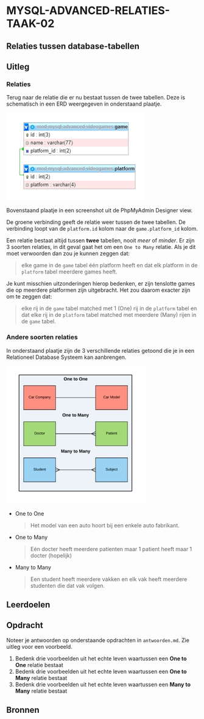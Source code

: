 # MYSQL-ADVANCED-RELATIES-TAAK-02

## Relaties tussen database-tabellen

## Uitleg



### Relaties

Terug naar de relatie die er nu bestaat tussen de twee tabellen. Deze is schematisch in een ERD weergegeven in onderstaand plaatje.

![](img/games-2tables-relationship.jpg)

Bovenstaand plaatje in een screenshot uit de PhpMyAdmin Designer view. 

De groene verbinding geeft de relatie weer tussen de twee tabellen. De verbinding loopt van de `platform.id` kolom naar de `game.platform_id` kolom.

Een relatie bestaat altijd tussen **twee** tabellen, nooit *meer* of *minder*. Er zijn 3 soorten relaties, in dit geval gaat het om een `One to Many` relatie. Als je dit moet verwoorden dan zou je kunnen zeggen dat: 

> elke game in de `game` tabel één platform heeft en dat elk platform in de `platform` tabel meerdere games heeft. 
 
Je kunt misschien uitzonderingen hierop bedenken, er zijn tenslotte games die op meerdere platformen zijn uitgebracht. Het zou daarom exacter zijn om te zeggen dat:

> elke rij in de `game` tabel matched met 1 (One) rij in de `platform` tabel en dat elke rij in de `platform` tabel matched met meerdere (Many) rijen in de `game` tabel. 

### Andere soorten relaties

In onderstaand plaatje zijn de 3 verschillende relaties getoond die je in een Relationeel Database Systeem kan aanbrengen. 

![](img/database-relationships.jpg)

- One to One
  > Het model van een auto hoort bij een enkele auto fabrikant.
- One to Many
  > Eén docter heeft meerdere patienten maar 1 patient heeft maar 1 docter (hopelijk)
- Many to Many
  > Een student heeft meerdere vakken en elk vak heeft meerdere studenten die dat vak volgen.

## Leerdoelen


## Opdracht

Noteer je antwoorden op onderstaande opdrachten in `antwoorden.md`. Zie uitleg voor een voorbeeld.

1. Bedenk drie voorbeelden uit het echte leven waartussen een **One to One** relatie bestaat
2. Bedenk drie voorbeelden uit het echte leven waartussen een **One to Many** relatie bestaat
3. Bedenk drie voorbeelden uit het echte leven waartussen een **Many to Many** relatie bestaat


## Bronnen

